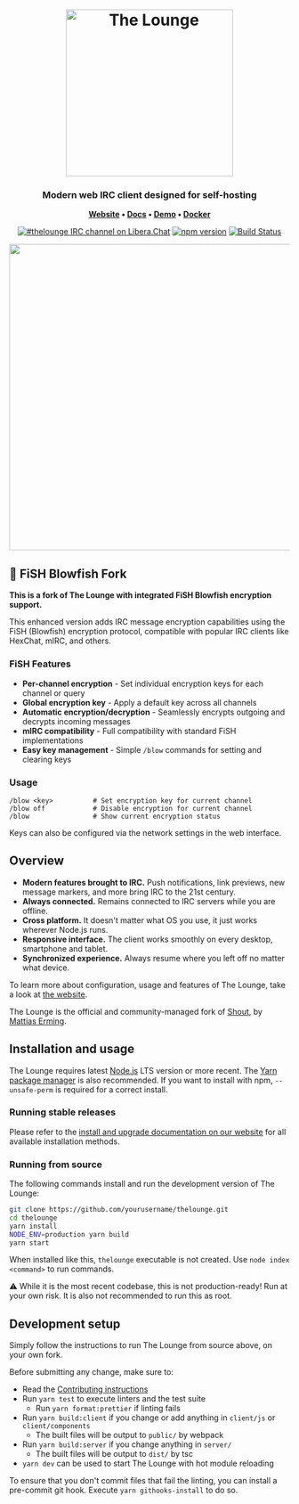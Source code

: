 <h1 align="center">
	<img
		width="300"
		alt="The Lounge"
		src="https://raw.githubusercontent.com/thelounge/thelounge/master/client/img/logo-vertical-transparent-bg.svg?sanitize=true">
</h1>

<h3 align="center">
	Modern web IRC client designed for self-hosting
</h3>

<p align="center">
	<strong>
		<a href="https://thelounge.chat/">Website</a>
		•
		<a href="https://thelounge.chat/docs">Docs</a>
		•
		<a href="https://demo.thelounge.chat/">Demo</a>
    •
		<a href="https://github.com/LordBex/thelounge-docker">Docker</a>
	</strong>
</p>
<p align="center">
	<a href="https://demo.thelounge.chat/"><img
		alt="#thelounge IRC channel on Libera.Chat"
		src="https://img.shields.io/badge/Libera.Chat-%23thelounge-415364.svg?colorA=ff9e18"></a>
	<a href="https://yarn.pm/thelounge"><img
		alt="npm version"
		src="https://img.shields.io/npm/v/thelounge.svg?colorA=333a41&maxAge=3600"></a>
	<a href="https://github.com/LordBex/thelounge/actions"><img
		alt="Build Status"
		src="https://github.com/LordBex/thelounge/workflows/Build/badge.svg"></a>
</p>

<p align="center">
	<img src="https://raw.githubusercontent.com/thelounge/thelounge.github.io/master/img/thelounge-screenshot.png" width="550">
</p>

## 🔐 FiSH Blowfish Fork

**This is a fork of The Lounge with integrated FiSH Blowfish encryption support.**

This enhanced version adds IRC message encryption capabilities using the FiSH (Blowfish) encryption protocol, compatible with popular IRC clients like HexChat, mIRC, and others.

### FiSH Features

- **Per-channel encryption** - Set individual encryption keys for each channel or query
- **Global encryption key** - Apply a default key across all channels
- **Automatic encryption/decryption** - Seamlessly encrypts outgoing and decrypts incoming messages
- **mIRC compatibility** - Full compatibility with standard FiSH implementations
- **Easy key management** - Simple `/blow` commands for setting and clearing keys

### Usage

```
/blow <key>          # Set encryption key for current channel
/blow off            # Disable encryption for current channel
/blow                # Show current encryption status
```

Keys can also be configured via the network settings in the web interface.

## Overview

- **Modern features brought to IRC.** Push notifications, link previews, new message markers, and more bring IRC to the 21st century.
- **Always connected.** Remains connected to IRC servers while you are offline.
- **Cross platform.** It doesn't matter what OS you use, it just works wherever Node.js runs.
- **Responsive interface.** The client works smoothly on every desktop, smartphone and tablet.
- **Synchronized experience.** Always resume where you left off no matter what device.

To learn more about configuration, usage and features of The Lounge, take a look at [the website](https://thelounge.chat).

The Lounge is the official and community-managed fork of [Shout](https://github.com/erming/shout), by [Mattias Erming](https://github.com/erming).

## Installation and usage

The Lounge requires latest [Node.js](https://nodejs.org/) LTS version or more recent.
The [Yarn package manager](https://yarnpkg.com/) is also recommended.
If you want to install with npm, `--unsafe-perm` is required for a correct install.

### Running stable releases

Please refer to the [install and upgrade documentation on our website](https://thelounge.chat/docs/install-and-upgrade) for all available installation methods.

### Running from source

The following commands install and run the development version of The Lounge:

```sh
git clone https://github.com/yourusername/thelounge.git
cd thelounge
yarn install
NODE_ENV=production yarn build
yarn start
```

When installed like this, `thelounge` executable is not created. Use `node index <command>` to run commands.

⚠️ While it is the most recent codebase, this is not production-ready! Run at
your own risk. It is also not recommended to run this as root.

## Development setup

Simply follow the instructions to run The Lounge from source above, on your own
fork.

Before submitting any change, make sure to:

- Read the [Contributing instructions](https://github.com/LordBex/thelounge/blob/master/.github/CONTRIBUTING.md#contributing)
- Run `yarn test` to execute linters and the test suite
  - Run `yarn format:prettier` if linting fails
- Run `yarn build:client` if you change or add anything in `client/js` or `client/components`
  - The built files will be output to `public/` by webpack
- Run `yarn build:server` if you change anything in `server/`
  - The built files will be output to `dist/` by tsc
- `yarn dev` can be used to start The Lounge with hot module reloading

To ensure that you don't commit files that fail the linting, you can install a pre-commit git hook.
Execute `yarn githooks-install` to do so.
